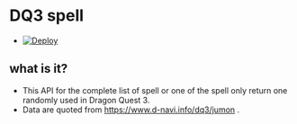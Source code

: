 # DQ3 spell
- [![Deploy](https://www.herokucdn.com/deploy/button.png)](https://heroku.com/deploy)
## what is it?
- This API for the complete list of spell or one of the spell only return one randomly used in Dragon Quest 3.
- Data are quoted from https://www.d-navi.info/dq3/jumon .